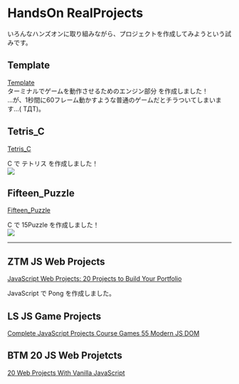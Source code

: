 # HandsOn RealProjects

いろんなハンズオンに取り組みながら、プロジェクトを作成してみようという試みです。  


## Template

[Template](https://github.com/mznmk/HandsOn_RealProjects/tree/master/Template)  
ターミナルでゲームを動作させるためのエンジン部分 を作成しました！  
…が、1秒間に60フレーム動かすような普通のゲームだとチラついてしまいます…( TДT)。  


## Tetris_C

[Tetris_C](./Tetris_C/)  

C で テトリス を作成しました！  
[![](https://img.youtube.com/vi/I9F0s53NW68/0.jpg)](https://www.youtube.com/watch?v=I9F0s53NW68)


## Fifteen_Puzzle

[Fifteen_Puzzle](./Fifteen_Puzzle/)  

C で 15Puzzle を作成しました！  
[![](https://img.youtube.com/vi/nXcbgF1EvMY/0.jpg)](https://www.youtube.com/watch?v=nXcbgF1EvMY)  


---


## ZTM JS Web Projects

[JavaScript Web Projects: 20 Projects to Build Your Portfolio](./ZTM_JS_Web/)  

JavaScript で Pong を作成しました。  

## LS JS Game Projects

[Complete JavaScript Projects Course Games 55 Modern JS DOM](./LS_JS_Game/)  


## BTM 20 JS Web Projetcts

[20 Web Projects With Vanilla JavaScript](./BTM_JS_Web/)  

